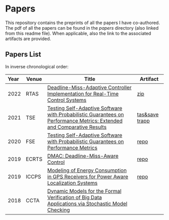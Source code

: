 # Papers

This repository contains the preprints of all the papers I have co-authored.
The pdf of all the papers can be found in the _papers_ directory (also linked from this readme file).
When applicable, also the link to the associated artifacts are provided.

## Papers List 

In inverse chronological order:

| Year | Venue        | Title     | Artifact |
|:-----|--------------|-----------|----------|
| 2022 | RTAS         | [Deadline-Miss-Adaptive Controller Implementation for Real-Time Control Systems](https://github.com/ManCla/papers/blob/main/pdfs/2022_rtas.pdf) | [zip](https://github.com/ManCla/papers/raw/main/artifacts/rtas2022-artifact.zip)|
| 2021 | TSE          | [Testing Self-Adaptive Software with Probabilistic Guarantees on Performance Metrics: Extended and Comparative Results](https://github.com/ManCla/papers/blob/main/pdfs/2021_tse.pdf) | [tas&save](https://github.com/ManCla/ESEC-FSE-2020/tree/TSE_extension) [trapp](https://github.com/ManCla/TRAPP) | 
| 2020 | FSE          | [Testing Self-Adaptive Software with Probabilistic Guarantees on Performance Metrics](https://github.com/ManCla/papers/blob/main/pdfs/2020_fse.pdf) | [repo](https://github.com/ManCla/ESEC-FSE-2020) |
| 2019 | ECRTS        | [DMAC: Deadline-Miss-Aware Control](https://github.com/ManCla/papers/blob/main/pdfs/2019_ecrts.pdf) | [repo](https://gitlab.control.lth.se/mmaggio/paolo-ecrts19) |
| 2019 | ICCPS        | [Modeling of Energy Consumption in GPS Receivers for Power Aware Localization Systems](https://github.com/ManCla/papers/blob/main/pdfs/2019_iccps.pdf) | [repo](https://gitlab.control.lth.se/mmaggio/gps-modeling)
| 2018 | CCTA         | [Dynamic Models for the Formal Verification of Big Data Applications via Stochastic Model Checking](https://github.com/ManCla/papers/blob/main/pdfs/2018_ccta.pdf) | |


